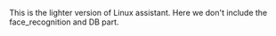 This is the lighter version of Linux assistant. Here we don't include the face_recognition and DB part.
